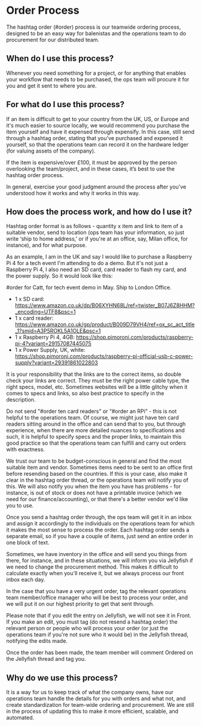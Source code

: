 # Order Process
The hashtag order (#order) process is our teamwide ordering process, designed to be an easy way for balenistas and the operations team to do procurement for our distributed team.

## When do I use this process?

Whenever you need something for a project, or for anything that enables your workflow that needs to be purchased, the ops team will procure it for you and get it sent to where you are.

## For what do I use this process?

If an item is difficult to get to your country from the UK, US, or Europe and it's much easier to source locally, we would recommend you purchase the item yourself and have it expensed through expensify. In this case, still send through a hashtag order, stating that you've purchased and expensed it yourself, so that the operations team can record it on the hardware ledger (for valuing assets of the company).

If the item is expensive/over £100, it must be approved by the person overlooking the team/project, and in these cases, it’s best to use the hashtag order process.

In general, exercise your good judgment around the process after you’ve understood how it works and why it works in this way.

## How does the process work, and how do I use it?

Hashtag order format is as follows - quantity x item and link to item of a suitable vendor, send to location (ops team has your information, so just write ‘ship to home address,’ or if you're at an office, say, Milan office, for instance), and for what purpose.

As an example, I am in the UK and say I would like to purchase a Raspberry Pi 4 for a tech event I'm attending to do a demo. But it's not just a Raspberry Pi 4, I also need an SD card, card reader to flash my card, and the power supply. So it would look like this:
 
#order for Catt, for tech event demo in May. Ship to London Office.
* 1 x SD card: https://www.amazon.co.uk/dp/B06XYHN68L/ref=twister_B07J6Z8HHM?_encoding=UTF8&psc=1
* 1 x card reader: https://www.amazon.co.uk/gp/product/B009D79VH4/ref=ox_sc_act_title_1?smid=A3P5ROKL5A1OLE&psc=1
* 1 x Raspberry Pi 4, 4GB: https://shop.pimoroni.com/products/raspberry-pi-4?variant=29157087445075
* 1 x Power Supply, UK, white: https://shop.pimoroni.com/products/raspberry-pi-official-usb-c-power-supply?variant=29391861022803
 
It is your responsibility that the links are to the correct items, so double check your links are correct. They must be the right power cable type, the right specs, model, etc. Sometimes websites will be a little glitchy when it comes to specs and links, so also best practice to specify in the description.

Do not send "#order ten card readers" or “#order an RPi” - this is not helpful to the operations team. Of course, we might just have ten card readers sitting around in the office and can send that to you, but through experience, when there are more detailed nuances to specifications and such, it is helpful to specify specs and the proper links, to maintain this good practice so that the operations team can fulfill and carry out orders with exactness.

We trust our team to be budget-conscious in general and find the most suitable item and vendor. Sometimes items need to be sent to an office first before resending based on the countries. If this is your case, also make it clear in the hashtag order thread, or the operations team will notify you of this. We will also notify you when the item you have has problems - for instance, is out of stock or does not have a printable invoice (which we need for our finance/accounting), or that there's a better vendor we'd like you to use.
 
Once you send a hashtag order through, the ops team will get it in an inbox and assign it accordingly to the individuals on the operations team for which it makes the most sense to process the order. Each hashtag order sends a separate email, so if you have a couple of items, just send an entire order in one block of text.

Sometimes, we have inventory in the office and will send you things from there, for instance, and in these situations, we will inform you via Jellyfish if we need to change the procurement method. This makes it difficult to calculate exactly when you'll receive it, but we always process our front inbox each day.
 
In the case that you have a very urgent order, tag the relevant operations team member/office manager who will be best to process your order, and we will put it on our highest priority to get that sent through.

Please note that if you edit the entry on Jellyfish, we will not see it in Front. If you make an edit, you must tag (do not resend a hashtag order) the relevant person or people who will process your order (or just the operations team if you're not sure who it would be) in the Jellyfish thread, notifying the edits made.

Once the order has been made, the team member will comment Ordered on the Jellyfish thread and tag you.

## Why do we use this process?

It is a way for us to keep track of what the company owns, have our operations team handle the details for you with orders and what not, and create standardization for team-wide ordering and procurement. We are still in the process of updating this to make it more efficient, scalable, and automated.
